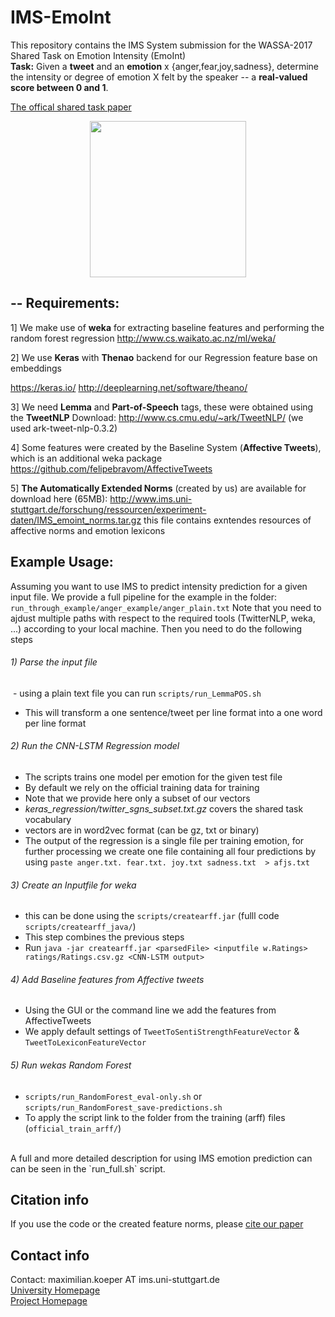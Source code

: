 # IMS-EmoInt
This repository contains the IMS System submission for the WASSA-2017 Shared Task on Emotion Intensity (EmoInt)<br />
**Task:** Given a **tweet** and an **emotion** x {anger,fear,joy,sadness}, determine the intensity or degree of emotion X felt by the speaker -- a **real-valued score between 0 and 1**.

[The offical shared task paper](http://www.romanklinger.de/publications/emo_ims_kkk.pdf)

<p align="center">
<a href="url"><img src="https://github.com/koepermn/IMS-EmoInt/blob/master/logo.png" align="center" height="250" width="250" ></a>
</p>


## -- Requirements:

1] We make use of **weka** for extracting baseline features and performing the random forest regression
http://www.cs.waikato.ac.nz/ml/weka/

2] We use **Keras** with **Thenao** backend for our Regression feature base on embeddings

https://keras.io/
http://deeplearning.net/software/theano/

3] We need **Lemma** and **Part-of-Speech** tags, these were obtained using the **TweetNLP**
Download: http://www.cs.cmu.edu/~ark/TweetNLP/ (we used ark-tweet-nlp-0.3.2) 

4] Some features were created by the Baseline System (**Affective Tweets**), which is an additional weka package
https://github.com/felipebravom/AffectiveTweets

5] **The Automatically Extended Norms** (created by us) are available for download here (65MB):
http://www.ims.uni-stuttgart.de/forschung/ressourcen/experiment-daten/IMS_emoint_norms.tar.gz
this file contains exntendes resources of affective norms and emotion lexicons

## Example Usage:

Assuming you want to use IMS to predict intensity prediction for a given input file.
We provide a full pipeline for the example in the folder:
`run_through_example/anger_example/anger_plain.txt`
Note that you need to ajdust multiple paths with respect to the required tools (TwitterNLP, weka, ...) according to your local machine.
Then you need to do the following steps <br />
######  1) Parse the input file <br />
  - using a plain text file you can run `scripts/run_LemmaPOS.sh`
  - This will transform a one sentence/tweet per line format into a one word per line format
    
###### 2) Run the CNN-LSTM Regression model <br />
  - The scripts trains one model per emotion for the given test file
  - By default we rely on the official training data for training
  - Note that we provide here only a subset of our vectors 
  - _keras_regression/twitter_sgns_subset.txt.gz_ covers the shared task vocabulary
  - vectors are in word2vec format (can be gz, txt or binary)
  - The output of the regression is a single file per training emotion, for further processing we create one file containing    all four predictions by using `paste anger.txt. fear.txt. joy.txt sadness.txt  > afjs.txt`
     
###### 3) Create an Inputfile for weka <br/>
  - this can be done using the `scripts/createarff.jar` (fulll code `scripts/createarff_java/`)
  - This step combines the previous steps
  - Run `java -jar createarff.jar <parsedFile> <inputfile w.Ratings> ratings/Ratings.csv.gz <CNN-LSTM output>`
###### 4) Add Baseline features from Affective tweets <br/>
 - Using the GUI or the command line we add the features from AffectiveTweets
 - We apply default settings of `TweetToSentiStrengthFeatureVector` & `TweetToLexiconFeatureVector`
   
###### 5) Run wekas Random Forest <br />
 - `scripts/run_RandomForest_eval-only.sh` or `scripts/run_RandomForest_save-predictions.sh`
 - To apply the script link to the folder from the training (arff) files (`official_train_arff/`)
  <br />
   A full and more detailed description for using IMS emotion prediction can can be seen in the `run_full.sh` script. 

## Citation info
If you use the code or the created feature norms, please [cite our paper](http://www.romanklinger.de/publications/2017_bib.html#Koeper2017)
 
## Contact info
Contact: maximilian.koeper AT ims.uni-stuttgart.de  <br />
[University Homepage](http://www.ims.uni-stuttgart.de/institut/mitarbeiter/koepermn/index.en.html)  <br />
[Project Homepage](http://www.ims.uni-stuttgart.de/data/ims_emoint)



